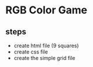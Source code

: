 # RGB Color Game

## steps

* create html file (9 squares)
* create css file
* create the simple grid file